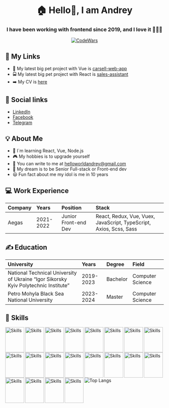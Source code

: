 <h1 align="center">🏠 Hello👋, I am Andrey</h1>

<h3 align="center">I have been working with frontend since 2019, and I love it 🔮🔮🔮</h3>

<p align="center">
  <a href='https://www.codewars.com/users/VitZkh'><img src="https://www.codewars.com/users/Andrey20023/badges/large" alt="CodeWars"/></a>
</p>

## 📲 My Links

- 🎨 My latest big pet project with Vue is [carsell-web-app](https://github.com/Honchar007/carsell-web-app)
- 🚍 My latest big pet project with React is [sales-assistant](https://github.com/Honchar007/sales-assistant)
- ➡️ My CV is [here](https://github.com/Honchar007/Profile/blob/main/AndreyHonchar_CV.pdf)

## 📰 Social links
 - [LinkedIn](https://www.linkedin.com/in/andreyhonchar/)
 - [Facebook](https://www.facebook.com/profile.php?id=100069504515216)
 - [Telegram](https://t.me/Hemingwai)

## 💡 About Me

- 📖 I`m learning React, Vue, Node.js
- 🎮 My hobbies is to upgrade yourself
- 💌 You can write to me at helloworldandrey@gmail.com
- 🌈 My dream is to be Senior Full-stack or Front-end dev
- 😃 Fun fact about me my idol is me in 10 years

## 💻 Work Experience
| Company | Years | Position | Stack |
| :------------ | :----------- | :----------- | :----------- |
| Aegas | 2021-2022 | Junior Front-end Dev | React, Redux, Vue, Vuex, JavaScript, TypeScript, Axios, Scss, Sass |



## ✍️ Education
| University | Years | Degree | Field |
| :------------ | :----------- | :----------- | :----------- |
| National Technical University of Ukraine “Igor Sikorsky Kyiv Polytechnic Institute” | 2019-2023 | Bachelor | Computer Science |
| Petro Mohyla Black Sea National University | 2023-2024 | Master | Computer Science |



## 🔨 Skills
  <img src="https://cdn.jsdelivr.net/gh/devicons/devicon/icons/html5/html5-original.svg" alt="Skills" align="left" width="60" height="80"/>  
  <img src="https://cdn.jsdelivr.net/gh/devicons/devicon/icons/css3/css3-original.svg" alt="Skills" align="left" width="60" height="80"/>  
  <img src="https://cdn.jsdelivr.net/gh/devicons/devicon/icons/sass/sass-original.svg" alt="Skills" align="left" width="60" height="80"/>  
  <img src="https://cdn.jsdelivr.net/gh/devicons/devicon/icons/javascript/javascript-original.svg" alt="Skills" align="left" width="60" height="80"/>  
  <img src="https://cdn.jsdelivr.net/gh/devicons/devicon/icons/typescript/typescript-original.svg" alt="Skills" align="left" width="60" height="80"/>  
  <img src="https://cdn.jsdelivr.net/gh/devicons/devicon/icons/react/react-original.svg" alt="Skills" align="left" width="60" height="80"/>  
  <img src="https://cdn.jsdelivr.net/gh/devicons/devicon/icons/redux/redux-original.svg" alt="Skills" align="left" width="60" height="80"/>  
  <img src="https://cdn.jsdelivr.net/gh/devicons/devicon/icons/vuejs/vuejs-original.svg" alt="Skills" align="left" width="60" height="80"/>  
  <img src="https://cdn.jsdelivr.net/gh/devicons/devicon/icons/eslint/eslint-original.svg" alt="Skills" align="left" width="60" height="80"/>  
  <img src="https://cdn.jsdelivr.net/gh/devicons/devicon/icons/babel/babel-original.svg" alt="Skills" align="left" width="60" height="80"/>  
  <img src="https://cdn.jsdelivr.net/gh/devicons/devicon/icons/nodejs/nodejs-original.svg" alt="Skills" align="left" width="60" height="80"/>  
  <img src="https://cdn.jsdelivr.net/gh/devicons/devicon/icons/express/express-original.svg" alt="Skills" align="left" width="60" height="80"/>  
  <img src="https://cdn.jsdelivr.net/gh/devicons/devicon/icons/mongodb/mongodb-original.svg" alt="Skills" align="left" width="60" height="80"/>  
  <img src="https://cdn.jsdelivr.net/gh/devicons/devicon/icons/mysql/mysql-original.svg" alt="Skills" align="left" width="60" height="80"/>  
  <img src="https://cdn.jsdelivr.net/gh/devicons/devicon/icons/jest/jest-plain.svg" alt="Skills" align="left" width="60" height="80"/>  
  <img src="https://cdn.jsdelivr.net/gh/devicons/devicon/icons/selenium/selenium-original.svg" alt="Skills" align="left" width="60" height="80"/>  
  <img src="https://cdn.jsdelivr.net/gh/devicons/devicon/icons/figma/figma-original.svg" alt="Skills" align="left" width="60" height="80"/>  
  <img src="https://cdn.jsdelivr.net/gh/devicons/devicon/icons/vscode/vscode-original.svg" alt="Skills" align="left" width="60" height="80"/>  
  <img src="https://cdn.jsdelivr.net/gh/devicons/devicon/icons/github/github-original.svg" alt="Skills" align="left" width="60" height="80"/>  
  <img src="https://cdn.jsdelivr.net/gh/devicons/devicon/icons/git/git-original.svg" alt="Skills" align="left" width="60" height="80"/>

<br><br><br><br><br><br><br>

![Top Langs](https://github-readme-stats.vercel.app/api/top-langs/?username=Honchar007&hide_progress=true)
